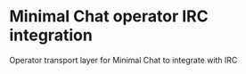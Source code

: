 # Minimal Chat operator IRC integration
Operator transport layer for Minimal Chat to integrate with IRC
